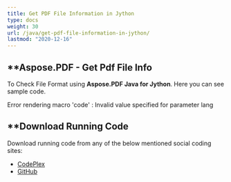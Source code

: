 ```yaml
---
title: Get PDF File Information in Jython
type: docs
weight: 30
url: /java/get-pdf-file-information-in-jython/
lastmod: "2020-12-16"
---
```



## **Aspose.PDF - Get Pdf File Info
To Check File Format using **Aspose.PDF Java for Jython**. Here you can see sample code.

Error rendering macro 'code' : Invalid value specified for parameter lang

## **Download Running Code
Download running code from any of the below mentioned social coding sites:

- [CodePlex](https://asposepdfjavajython.codeplex.com/releases)
- [GitHub](https://github.com/aspose-pdf/Aspose.PDF-for-Java/releases)
